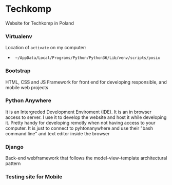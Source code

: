 # Techkomp
Website for Techkomp in Poland 

### Virtualenv 
Location of `activate` on my computer:
*  `  ~/AppData/Local/Programs/Python/Python36/Lib/venv/scripts/posix `

### Bootstrap 
HTML, CSS and JS Framework for front end for developing responsible, and mobile web projects

### Python Anywhere 
It is an Intergreded Development Enviroment (IDE). It is an in browser access to server. I use it to develop the website and host it while developing it. Pretty handy for developing remotly when not having access to your computer. It is just to connect to pyhtonanywhere and use their "bash command line" and text editor inside the browser

### Django 
Back-end webframework that follows the model-view-template architectural pattern


### Testing site for Mobile 


